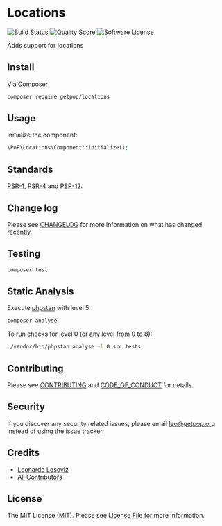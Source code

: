 # Locations

[![Build Status][ico-travis]][link-travis]
[![Quality Score][ico-code-quality]][link-code-quality]
[![Software License][ico-license]](LICENSE.md)

<!--
[![Latest Version on Packagist][ico-version]][link-packagist]
[![Coverage Status][ico-scrutinizer]][link-scrutinizer]
[![Total Downloads][ico-downloads]][link-downloads]
-->

Adds support for locations

## Install

Via Composer

``` bash
composer require getpop/locations
```

## Usage

Initialize the component:

``` php
\PoP\Locations\Component::initialize();
```

## Standards

[PSR-1](https://www.php-fig.org/psr/psr-1), [PSR-4](https://www.php-fig.org/psr/psr-4) and [PSR-12](https://www.php-fig.org/psr/psr-12).

## Change log

Please see [CHANGELOG](CHANGELOG.md) for more information on what has changed recently.

## Testing

``` bash
composer test
```

## Static Analysis

Execute [phpstan](https://github.com/phpstan/phpstan) with level 5:

``` bash
composer analyse
```

To run checks for level 0 (or any level from 0 to 8):

``` bash
./vendor/bin/phpstan analyse -l 0 src tests
```

## Contributing

Please see [CONTRIBUTING](CONTRIBUTING.md) and [CODE_OF_CONDUCT](CODE_OF_CONDUCT.md) for details.

## Security

If you discover any security related issues, please email leo@getpop.org instead of using the issue tracker.

## Credits

- [Leonardo Losoviz][link-author]
- [All Contributors][link-contributors]

## License

The MIT License (MIT). Please see [License File](LICENSE.md) for more information.

[ico-version]: https://img.shields.io/packagist/v/getpop/locations.svg?style=flat-square
[ico-license]: https://img.shields.io/badge/license-MIT-brightgreen.svg?style=flat-square
[ico-travis]: https://img.shields.io/travis/getpop/locations/master.svg?style=flat-square
[ico-scrutinizer]: https://img.shields.io/scrutinizer/coverage/g/getpop/locations.svg?style=flat-square
[ico-code-quality]: https://img.shields.io/scrutinizer/g/getpop/locations.svg?style=flat-square
[ico-downloads]: https://img.shields.io/packagist/dt/getpop/locations.svg?style=flat-square

[link-packagist]: https://packagist.org/packages/getpop/locations
[link-travis]: https://travis-ci.org/getpop/locations
[link-scrutinizer]: https://scrutinizer-ci.com/g/getpop/locations/code-structure
[link-code-quality]: https://scrutinizer-ci.com/g/getpop/locations
[link-downloads]: https://packagist.org/packages/getpop/locations
[link-author]: https://github.com/leoloso
[link-contributors]: ../../contributors
